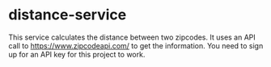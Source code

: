 # distance-service

This service calculates the distance between two zipcodes. It uses an API call to https://www.zipcodeapi.com/ to get the information. You need to sign up for an API key for this project to work. 


